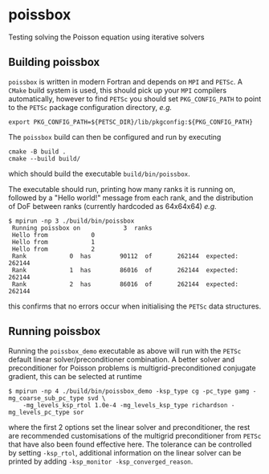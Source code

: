 # poissbox

Testing solving the Poisson equation using iterative solvers

## Building poissbox

`poissbox` is written in modern Fortran and depends on `MPI` and `PETSc`.
A `CMake` build system is used, this should pick up your `MPI` compilers automatically, however to
find `PETSc` you should set `PKG_CONFIG_PATH` to point to the `PETSc` package configuration
directory, *e.g.*
```
export PKG_CONFIG_PATH=${PETSC_DIR}/lib/pkgconfig:${PKG_CONFIG_PATH}
```
The `poissbox` build can then be configured and run by executing
```
cmake -B build .
cmake --build build/
```
which should build the executable `build/bin/poissbox`.

The executable should run, printing how many ranks it is running on, followed by a "Hello world!"
message from each rank, and the distribution of DoF between ranks (currently hardcoded as 64x64x64)
*e.g.*
```
$ mpirun -np 3 ./build/bin/poissbox
 Running poissbox on            3  ranks
 Hello from            0
 Hello from            1
 Hello from            2
 Rank            0  has        90112  of       262144  expected:       262144
 Rank            1  has        86016  of       262144  expected:       262144
 Rank            2  has        86016  of       262144  expected:       262144
```
this confirms that no errors occur when initialising the `PETSc` data structures.

## Running poissbox

Running the `poissbox_demo` executable as above will run with the `PETSc` default linear
solver/preconditioner combination.
A better solver and preconditioner for Poisson problems is multigrid-preconditioned conjugate
gradient, this can be selected at runtime
```
$ mpirun -np 4 ./build/bin/poissbox_demo -ksp_type cg -pc_type gamg -mg_coarse_sub_pc_type svd \
    -mg_levels_ksp_rtol 1.0e-4 -mg_levels_ksp_type richardson -mg_levels_pc_type sor
```
where the first 2 options set the linear solver and preconditioner, the rest are recommended
customisations of the multigrid preconditioner from `PETSc` that have also been found effective here.
The tolerance can be controlled by setting `-ksp_rtol`, additional information on the linear solver
can be printed by adding `-ksp_monitor -ksp_converged_reason`.
